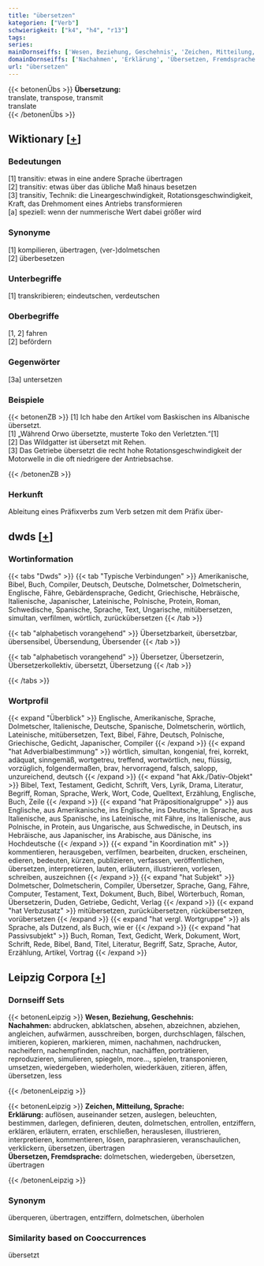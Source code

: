 ```yaml
---
title: "übersetzen"
kategorien: ["Verb"]
schwierigkeit: ["k4", "h4", "r13"]
tags:
series:
mainDornseiffs: ['Wesen, Beziehung, Geschehnis', 'Zeichen, Mitteilung, Sprache']
domainDornseiffs: ['Nachahmen', 'Erklärung', 'Übersetzen, Fremdsprache']
url: "übersetzen"
---
```


{{< betonenÜbs >}}
**Übersetzung:**  
translate, transpose, transmit  
translate  
{{< /betonenÜbs >}}

## Wiktionary [[+](https://de.wiktionary.org/wiki/übersetzen)]

### Bedeutungen
[1] transitiv: etwas in eine andere Sprache übertragen  
[2] transitiv: etwas über das übliche Maß hinaus besetzen  
[3] transitiv, Technik: die Lineargeschwindigkeit, Rotationsgeschwindigkeit, Kraft, das Drehmoment eines Antriebs transformieren  
[a] speziell: wenn der nummerische Wert dabei größer wird  

### Synonyme
[1] kompilieren, übertragen, (ver-)dolmetschen  
[2] überbesetzen  

### Unterbegriffe
[1] transkribieren; eindeutschen, verdeutschen  

### Oberbegriffe
[1, 2] fahren  
[2] befördern  

### Gegenwörter
[3a] untersetzen  

### Beispiele
{{< betonenZB >}}
[1] Ich habe den Artikel vom Baskischen ins Albanische übersetzt.  
[1] „Während Orwo übersetzte, musterte Toko den Verletzten.“[1]  
[2] Das Wildgatter ist übersetzt mit Rehen.  
[3] Das Getriebe übersetzt die recht hohe Rotationsgeschwindigkeit der Motorwelle in die oft niedrigere der Antriebsachse.  

{{< /betonenZB >}}
### Herkunft
Ableitung eines Präfixverbs zum Verb setzen mit dem Präfix über-  



## dwds [[+](https://www.dwds.de/wb/übersetzen)]

### Wortinformation
{{< tabs "Dwds" >}}
{{< tab "Typische Verbindungen" >}}
Amerikanische, Bibel, Buch, Compiler, Deutsch, Deutsche, Dolmetscher, Dolmetscherin, Englische, Fähre, Gebärdensprache, Gedicht, Griechische, Hebräische, Italienische, Japanischer, Lateinische, Polnische, Protein, Roman, Schwedische, Spanische, Sprache, Text, Ungarische, mitübersetzen, simultan, verfilmen, wörtlich, zurückübersetzen
{{< /tab >}}

{{< tab "alphabetisch vorangehend" >}}
Übersetzbarkeit, übersetzbar, übersensibel, Übersendung, Übersender
{{< /tab >}}

{{< tab "alphabetisch vorangehend" >}}
Übersetzer, Übersetzerin, Übersetzerkollektiv, übersetzt, Übersetzung
{{< /tab >}}

{{< /tabs >}}

### Wortprofil
{{< expand "Überblick" >}} Englische, Amerikanische, Sprache, Dolmetscher, Italienische, Deutsche, Spanische, Dolmetscherin, wörtlich, Lateinische, mitübersetzen, Text, Bibel, Fähre, Deutsch, Polnische, Griechische, Gedicht, Japanischer, Compiler {{< /expand >}}
{{< expand "hat Adverbialbestimmung" >}} wörtlich, simultan, kongenial, frei, korrekt, adäquat, sinngemäß, wortgetreu, treffend, wortwörtlich, neu, flüssig, vorzüglich, folgendermaßen, brav, hervorragend, falsch, salopp, unzureichend, deutsch {{< /expand >}}
{{< expand "hat Akk./Dativ-Objekt" >}} Bibel, Text, Testament, Gedicht, Schrift, Vers, Lyrik, Drama, Literatur, Begriff, Roman, Sprache, Werk, Wort, Code, Quelltext, Erzählung, Englische, Buch, Zeile {{< /expand >}}
{{< expand "hat Präpositionalgruppe" >}} aus Englische, aus Amerikanische, ins Englische, ins Deutsche, in Sprache, aus Italienische, aus Spanische, ins Lateinische, mit Fähre, ins Italienische, aus Polnische, in Protein, aus Ungarische, aus Schwedische, in Deutsch, ins Hebräische, aus Japanischer, ins Arabische, aus Dänische, ins Hochdeutsche {{< /expand >}}
{{< expand "in Koordination mit" >}} kommentieren, herausgeben, verfilmen, bearbeiten, drucken, erscheinen, edieren, bedeuten, kürzen, publizieren, verfassen, veröffentlichen, übersetzen, interpretieren, lauten, erläutern, illustrieren, vorlesen, schreiben, auszeichnen {{< /expand >}}
{{< expand "hat Subjekt" >}} Dolmetscher, Dolmetscherin, Compiler, Übersetzer, Sprache, Gang, Fähre, Computer, Testament, Text, Dokument, Buch, Bibel, Wörterbuch, Roman, Übersetzerin, Duden, Getriebe, Gedicht, Verlag {{< /expand >}}
{{< expand "hat Verbzusatz" >}} mitübersetzen, zurückübersetzen, rückübersetzen, vorübersetzen {{< /expand >}}
{{< expand "hat vergl. Wortgruppe" >}} als Sprache, als Dutzend, als Buch, wie er {{< /expand >}}
{{< expand "hat Passivsubjekt" >}} Buch, Roman, Text, Gedicht, Werk, Dokument, Wort, Schrift, Rede, Bibel, Band, Titel, Literatur, Begriff, Satz, Sprache, Autor, Erzählung, Artikel, Vortrag {{< /expand >}}

## Leipzig Corpora [[+](https://corpora.uni-leipzig.de/en/res?word=übersetzen&corpusId=deu_newscrawl-public_2018)]

### Dornseiff Sets
{{< betonenLeipzig >}}
**Wesen, Beziehung, Geschehnis:**  
**Nachahmen:** abdrucken, abklatschen, absehen, abzeichnen, abziehen, angleichen, aufwärmen, ausschreiben, borgen, durchschlagen, fälschen, imitieren, kopieren, markieren, mimen, nachahmen, nachdrucken, nacheifern, nachempfinden, nachtun, nachäffen, porträtieren, reproduzieren, simulieren, spiegeln, more..., spielen, transponieren, umsetzen, wiedergeben, wiederholen, wiederkäuen, zitieren, äffen, übersetzen, less  

{{< /betonenLeipzig >}}


{{< betonenLeipzig >}}
**Zeichen, Mitteilung, Sprache:**  
**Erklärung:** auflösen, auseinander setzen, auslegen, beleuchten, bestimmen, darlegen, definieren, deuten, dolmetschen, entrollen, entziffern, erklären, erläutern, erraten, erschließen, herauslesen, illustrieren, interpretieren, kommentieren, lösen, paraphrasieren, veranschaulichen, verklickern, übersetzen, übertragen  
**Übersetzen, Fremdsprache:** dolmetschen, wiedergeben, übersetzen, übertragen  

{{< /betonenLeipzig >}}

### Synonym
überqueren, übertragen, entziffern, dolmetschen, überholen


### Similarity based on Cooccurrences
übersetzt

